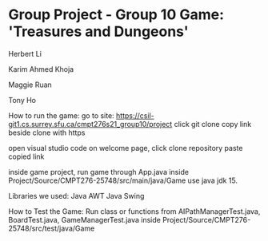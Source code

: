 # Group Project - Group 10      Game: 'Treasures and Dungeons'


Herbert Li

Karim Ahmed Khoja

Maggie Ruan

Tony Ho


How to run the game:
go to site: https://csil-git1.cs.surrey.sfu.ca/cmpt276s21_group10/project
click git clone 
copy link beside clone with https

open visual studio code 
on welcome page, click clone repository
paste copied link

inside game project,
run game through App.java inside Project/Source/CMPT276-25748/src/main/java/Game
use java jdk 15.


Libraries we used:
Java AWT
Java Swing


How to Test the Game:
Run class or functions from AIPathManagerTest.java, BoardTest.java, GameManagerTest.java inside Project/Source/CMPT276-25748/src/test/java/Game
